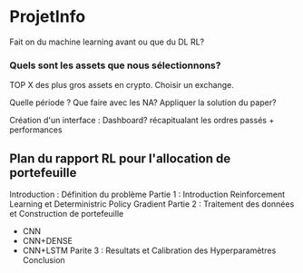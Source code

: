 # ProjetInfo

Fait on du machine learning avant ou que du DL RL?
### Quels sont les assets que nous sélectionnons? 
TOP X des plus gros assets en crypto. 
Choisir un exchange.

Quelle période ?
Que faire avec les NA? Appliquer la solution du paper?


Création d'un interface : Dashboard? récapitualant les ordres passés + performances

## Plan du rapport   RL pour l'allocation de portefeuille 

Introduction : Définition du problème
Partie 1 : Introduction Reinforcement Learning et Deterministric Policy Gradient
Partie 2 : Traitement des données et Construction de portefeuille 
  - CNN
  - CNN+DENSE 
  - CNN+LSTM
Parite 3 : Resultats et Calibration des Hyperparamètres
Conclusion
